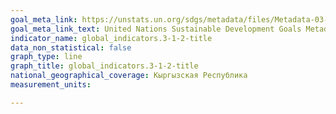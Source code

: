 ```yaml
---
goal_meta_link: https://unstats.un.org/sdgs/metadata/files/Metadata-03-01-02.pdf
goal_meta_link_text: United Nations Sustainable Development Goals Metadata (PDF 374 KB)
indicator_name: global_indicators.3-1-2-title
data_non_statistical: false
graph_type: line
graph_title: global_indicators.3-1-2-title
national_geographical_coverage: Кыргызская Республика
measurement_units: 

---
```

